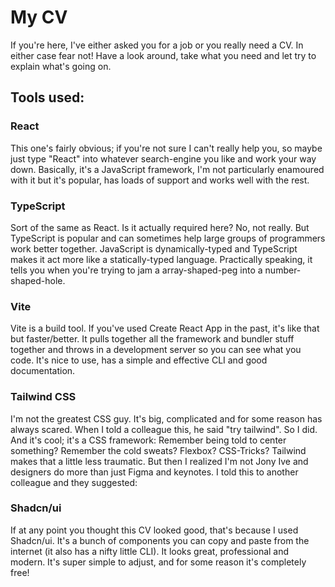 # My CV

If you're here, I've either asked you for a job or you really need a CV. In either case fear not! Have a look around, take what you need and let try to explain what's going on.

## Tools used:

### React

This one's fairly obvious; if you're not sure I can't really help you, so maybe just type "React" into whatever search-engine you like and work your way down.
Basically, it's a JavaScript framework, I'm not particularly enamoured with it but it's popular, has loads of support and works well with the rest.

### TypeScript

Sort of the same as React. Is it actually required here? No, not really. But TypeScript is popular and can sometimes help large groups of programmers work better together. JavaScript is dynamically-typed and TypeScript makes it act more like a statically-typed language. Practically speaking, it tells you when you're trying to jam a array-shaped-peg into a number-shaped-hole.

### Vite

Vite is a build tool. If you've used Create React App in the past, it's like that but faster/better. It pulls together all the framework and bundler stuff together and throws in a development server so you can see what you code. It's nice to use, has a simple and effective CLI and good documentation.

### Tailwind CSS

I'm not the greatest CSS guy. It's big, complicated and for some reason has always scared. When I told a colleague this, he said "try tailwind". So I did. And it's cool; it's a CSS framework: Remember being told to center something? Remember the cold sweats? Flexbox? CSS-Tricks? Tailwind makes that a little less traumatic.
But then I realized I'm not Jony Ive and designers do more than just Figma and keynotes. I told this to another colleague and they suggested:

### Shadcn/ui

If at any point you thought this CV looked good, that's because I used Shadcn/ui. It's a bunch of components you can copy and paste from the internet (it also has a nifty little CLI). It looks great, professional and modern. It's super simple to adjust, and for some reason it's completely free!
